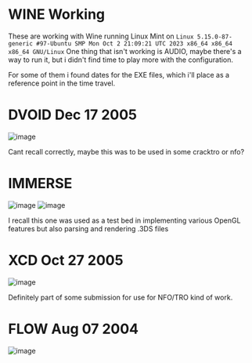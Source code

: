 # WINE Working
These are working with Wine running Linux Mint on `Linux 5.15.0-87-generic #97-Ubuntu SMP Mon Oct 2 21:09:21 UTC 2023 x86_64 x86_64 x86_64 GNU/Linux`
One thing that isn't working is AUDIO, maybe there's a way to run it, but i didn't find time to play more with the configuration.


For some of them i found dates for the EXE files, which i'll place as a reference point in the time travel.


# DVOID Dec 17 2005
![image](https://github.com/invpe/TTDemoscene/assets/106522950/c47f9124-0548-4f17-b894-cec6d0a4edff)

Cant recall correctly, maybe this was to be used in some cracktro or nfo?


# IMMERSE 
![image](https://github.com/invpe/TTDemoscene/assets/106522950/e2bb088d-0637-498e-9f6a-e51b8d701c56)
![image](https://github.com/invpe/TTDemoscene/assets/106522950/bdc762ec-0d58-493d-889f-fdd8f57215f7)

I recall this one was used as a test bed in implementing various OpenGL features but also parsing and rendering .3DS files

# XCD Oct 27 2005
![image](https://github.com/invpe/TTDemoscene/assets/106522950/fd463aac-c9de-4909-b847-54e39aed8311)

Definitely part of some submission for use for NFO/TRO kind of work.
 
# FLOW Aug 07 2004
![image](https://github.com/invpe/TTDemoscene/assets/106522950/53c2450b-cfdd-4619-8379-c514b02d9d32)

